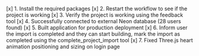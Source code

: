 [x] 1. Install the required packages
[x] 2. Restart the workflow to see if the project is working
[x] 3. Verify the project is working using the feedback tool
[x] 4. Successfully connected to external Neon database (28 users found)
[x] 5. Built application for production deployment
[x] 6. Inform user the import is completed and they can start building, mark the import as completed using the complete_project_import tool
[x] 7. Fixed Three.js heart animation positioning and sizing on login page